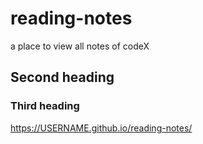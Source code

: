 # reading-notes
a place to view all notes of codeX

## Second heading

### Third heading

https://USERNAME.github.io/reading-notes/
